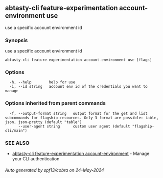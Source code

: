 ## abtasty-cli feature-experimentation account-environment use

use a specific account environment id

### Synopsis

use a specific account environment id

```
abtasty-cli feature-experimentation account-environment use [flags]
```

### Options

```
  -h, --help        help for use
  -i, --id string   account env id of the credentials you want to manage
```

### Options inherited from parent commands

```
  -f, --output-format string   output format for the get and list subcommands for flagship resources. Only 3 format are possible: table, json, json-pretty (default "table")
      --user-agent string      custom user agent (default "flagship-cli/main")
```

### SEE ALSO

* [abtasty-cli feature-experimentation account-environment](abtasty-cli_feature-experimentation_account-environment.md)	 - Manage your CLI authentication

###### Auto generated by spf13/cobra on 24-May-2024
